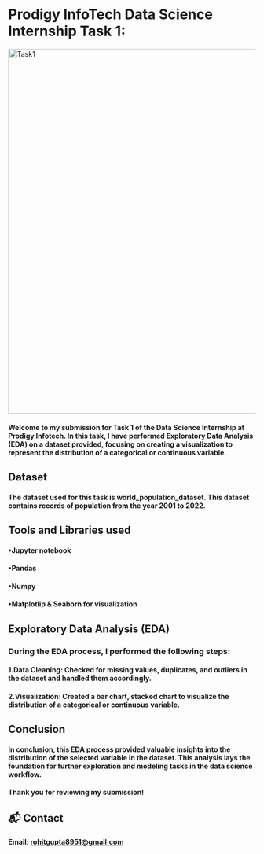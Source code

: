 # Prodigy InfoTech Data Science Internship Task 1:

<img width="742" alt="Task1" src="https://github.com/user-attachments/assets/50ef752a-c4e8-406a-bdd2-4234714dc99b" />

#### Welcome to my submission for Task 1 of the Data Science Internship at Prodigy Infotech. In this task, I have performed Exploratory Data Analysis (EDA) on a dataset provided, focusing on creating a visualization to represent the distribution of a categorical or continuous variable.

## Dataset
#### The dataset used for this task is <a herf="https://data.worldbank.org/indicator/SP.POP.TOTL">world_population_dataset</a>. This dataset contains records of population from the year 2001 to 2022.

## Tools and Libraries used
#### •Jupyter notebook
#### •Pandas
#### •Numpy
#### •Matplotlip & Seaborn for visualization
## Exploratory Data Analysis (EDA)
### During the EDA process, I performed the following steps:

#### 1.Data Cleaning: Checked for missing values, duplicates, and outliers in the dataset and handled them accordingly.

#### 2.Visualization: Created a bar chart, stacked chart to visualize the distribution of a categorical or continuous variable.

## Conclusion
#### In conclusion, this EDA process provided valuable insights into the distribution of the selected variable in the dataset. This analysis lays the foundation for further exploration and modeling tasks in the data science workflow.

#### Thank you for reviewing my submission!

## 📬 Contact
#### Email: rohitgupta8951@gmail.com
